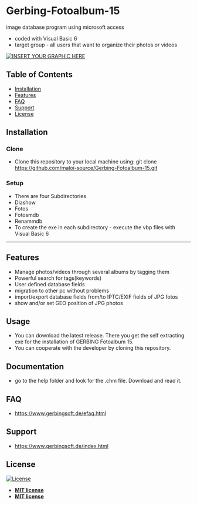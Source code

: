 # Gerbing-Fotoalbum-15
image database program using microsoft access

- coded with Visual Basic 6
- target group - all users that want to organize their photos or videos


[![INSERT YOUR GRAPHIC HERE](https://www.gerbingsoft.de/images/GERBINGSoftware.gif)]()



## Table of Contents

- [Installation](#installation)
- [Features](#features)
- [FAQ](#faq)
- [Support](#support)
- [License](#license)


## Installation

### Clone

- Clone this repository to your local machine using: git clone https://github.com/maloi-source/Gerbing-Fotoalbum-15.git

### Setup

- There are four Subdirectories
- Diashow
- Fotos 
- Fotosmdb 
- Renammdb
- To create the exe in each subdirectory - execute the vbp files with Visual Basic 6


---

## Features
- Manage photos/videos through several albums by tagging them
- Powerful search for tags(keywords)
- User defined database fields
- migration to other pc without problems
- import/export database fields from/to IPTC/EXIF fields of JPG fotos
- show and/or set GEO position of JPG photos


## Usage
- You can download the latest release. There you get the self extracting exe for the installation of GERBING Fotoalbum 15.
- You can cooperate with the developer by cloning this repository.

## Documentation
- go to the help folder and look for the .chm file. Download and read it.


## FAQ
- https://www.gerbingsoft.de/efaq.html

## Support
- https://www.gerbingsoft.de/index.html

## License
[![License](http://img.shields.io/:license-mit-blue.svg?style=flat-square)](http://badges.mit-license.org)
- **[MIT license](http://opensource.org/licenses/mit-license.php)**
- **[MIT license](https://choosealicense.com/licenses/mit/)**

